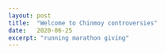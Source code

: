 ```yaml
---
layout: post
title:  "Welcome to Chinmoy controversies"
date:   2020-06-25
excerpt: "running marathon giving"
---
```

